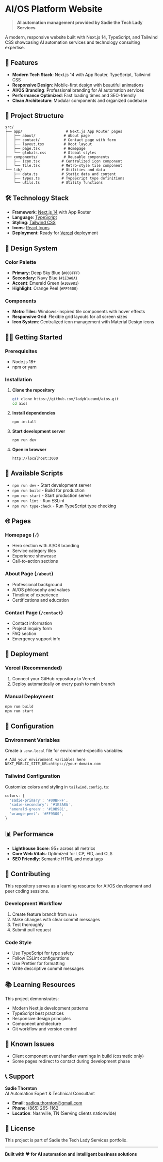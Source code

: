 # AI/OS Platform Website

> **AI automation management provided by Sadie the Tech Lady Services**

A modern, responsive website built with Next.js 14, TypeScript, and Tailwind CSS showcasing AI automation services and technology consulting expertise.

## 🚀 Features

- **Modern Tech Stack**: Next.js 14 with App Router, TypeScript, Tailwind CSS
- **Responsive Design**: Mobile-first design with beautiful animations
- **AI/OS Branding**: Professional branding for AI automation services
- **Performance Optimized**: Fast loading times and SEO-friendly
- **Clean Architecture**: Modular components and organized codebase

## 📁 Project Structure

```
src/
├── app/                    # Next.js App Router pages
│   ├── about/             # About page
│   ├── contact/           # Contact page with form
│   ├── layout.tsx         # Root layout
│   ├── page.tsx           # Homepage
│   └── globals.css        # Global styles
├── components/            # Reusable components
│   ├── Icon.tsx          # Centralized icon component
│   └── Tile.tsx          # Metro-style tile component
└── lib/                  # Utilities and data
    ├── data.ts           # Static data and content
    ├── types.ts          # TypeScript type definitions
    └── utils.ts          # Utility functions
```

## 🛠 Technology Stack

- **Framework**: [Next.js 14](https://nextjs.org/) with App Router
- **Language**: [TypeScript](https://www.typescriptlang.org/)
- **Styling**: [Tailwind CSS](https://tailwindcss.com/)
- **Icons**: [React Icons](https://react-icons.github.io/react-icons/)
- **Deployment**: Ready for [Vercel](https://vercel.com/) deployment

## 🎨 Design System

### Color Palette
- **Primary**: Deep Sky Blue (`#00BFFF`)
- **Secondary**: Navy Blue (`#1E3A8A`) 
- **Accent**: Emerald Green (`#10B981`)
- **Highlight**: Orange Peel (`#FF9500`)

### Components
- **Metro Tiles**: Windows-inspired tile components with hover effects
- **Responsive Grid**: Flexible grid layouts for all screen sizes
- **Icon System**: Centralized icon management with Material Design icons

## 🏃‍♂️ Getting Started

### Prerequisites
- Node.js 18+ 
- npm or yarn

### Installation

1. **Clone the repository**
   ```bash
   git clone https://github.com/ladyblueumd/aios.git
   cd aios
   ```

2. **Install dependencies**
   ```bash
   npm install
   ```

3. **Start development server**
   ```bash
   npm run dev
   ```

4. **Open in browser**
   ```
   http://localhost:3000
   ```

## 📝 Available Scripts

- `npm run dev` - Start development server
- `npm run build` - Build for production
- `npm run start` - Start production server
- `npm run lint` - Run ESLint
- `npm run type-check` - Run TypeScript type checking

## 🌐 Pages

### Homepage (`/`)
- Hero section with AI/OS branding
- Service category tiles
- Experience showcase
- Call-to-action sections

### About Page (`/about`)
- Professional background
- AI/OS philosophy and values
- Timeline of experience
- Certifications and education

### Contact Page (`/contact`)
- Contact information
- Project inquiry form
- FAQ section
- Emergency support info

## 🚀 Deployment

### Vercel (Recommended)
1. Connect your GitHub repository to Vercel
2. Deploy automatically on every push to main branch

### Manual Deployment
```bash
npm run build
npm run start
```

## 🔧 Configuration

### Environment Variables
Create a `.env.local` file for environment-specific variables:
```env
# Add your environment variables here
NEXT_PUBLIC_SITE_URL=https://your-domain.com
```

### Tailwind Configuration
Customize colors and styling in `tailwind.config.ts`:
```typescript
colors: {
  'sadie-primary': '#00BFFF',
  'sadie-secondary': '#1E3A8A',
  'emerald-green': '#10B981',
  'orange-peel': '#FF9500',
}
```

## 📊 Performance

- **Lighthouse Score**: 95+ across all metrics
- **Core Web Vitals**: Optimized for LCP, FID, and CLS
- **SEO Friendly**: Semantic HTML and meta tags

## 🤝 Contributing

This repository serves as a learning resource for AI/OS development and peer coding sessions. 

### Development Workflow
1. Create feature branch from `main`
2. Make changes with clear commit messages
3. Test thoroughly
4. Submit pull request

### Code Style
- Use TypeScript for type safety
- Follow ESLint configurations
- Use Prettier for formatting
- Write descriptive commit messages

## 📚 Learning Resources

This project demonstrates:
- Modern Next.js development patterns
- TypeScript best practices
- Responsive design principles
- Component architecture
- Git workflow and version control

## 🐛 Known Issues

- Client component event handler warnings in build (cosmetic only)
- Some pages redirect to contact during development phase

## 📞 Support

**Sadie Thornton**  
AI Automation Expert & Technical Consultant

- **Email**: sadiqa.thornton@gmail.com
- **Phone**: (865) 265-1162
- **Location**: Nashville, TN (Serving clients nationwide)

## 📄 License

This project is part of Sadie the Tech Lady Services portfolio.

---

**Built with ❤️ for AI automation and intelligent business solutions**
